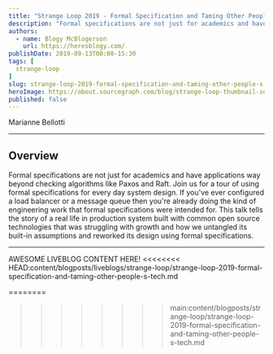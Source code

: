 ```yaml
---
title: "Strange Loop 2019 - Formal Specification and Taming Other People's Tech"
description: "Formal specifications are not just for academics and have applications way beyond checking algorithms like Paxos and Raft. Join us for a tour of using formal specifications for every day system design. If you've ever configured a load balancer or a message queue then you're already doing the kind of engineering work that formal specifications were intended for. This talk tells the story of a real life in production system built with common open source technologies that was struggling with growth and how we untangled its built-in assumptions and reworked its design using formal specifications."
authors:
  - name: Blogy McBlogerson
    url: https://heresblogy.com/
publishDate: 2019-09-13T00:00-15:30
tags: [
  strange-loop
]
slug: strange-loop-2019-formal-specification-and-taming-other-people-s-tech
heroImage: https://about.sourcegraph.com/blog/strange-loop-thumbnail-square-v2.jpg
published: false
---
```


<div className="container p-0 liveblog-presenters d-flex w-100 text-center">
  <div className="row m-0 w-100">
      <p className=" mr-12 m-0 w-100">
        <span className="liveblog-presenters__name">Marianne Bellotti</span>
        <a href="https://twitter.com/bellmar" target="_blank" title="Twitter"><i className="fa fa-twitter pr-2"></i></a>
        <a href="https://github.com/mbellotti" target="_blank" title="GitHub"><i className="fa fa-github pr-2"></i></a>
        <a href="https://medium.com/@bellmar" target="_blank" title="Speaker's site"><i className="fa fa-globe pr-2"></i></a>
      </p>
  </div>
</div>

---

## Overview

Formal specifications are not just for academics and have applications way beyond checking algorithms like Paxos and Raft. Join us for a tour of using formal specifications for every day system design. If you've ever configured a load balancer or a message queue then you're already doing the kind of engineering work that formal specifications were intended for. This talk tells the story of a real life in production system built with common open source technologies that was struggling with growth and how we untangled its built-in assumptions and reworked its design using formal specifications.

---

AWESOME LIVEBLOG CONTENT HERE!
<<<<<<<< HEAD:content/blogposts/liveblogs/strange-loop/strange-loop-2019-formal-specification-and-taming-other-people-s-tech.md

<!-- Note on images
  Images (e.g. my_image.jpg) should be put in the `website/static/blog/strange-loop-2019` directory, with the path to the image in your post being `/blog/strange-loop-2019/my_image.jpg`. If you'd rather host the images somewhere else for ease of use, that's fine too.

  Please also try to keep your images to a reasonable size by:
    - Using JPEG compression, unless image is mostly solid color
    - JPEG compression set between 60%-80%
    - Resizing the image to be no wider then 750px
    - If PNG, use a tool like ImageOptim (https://imageoptim.com/mac) to optimize the file size

  I suggest re-sizing and compressing all the images in one batch as a last step.
-->
========
>>>>>>>> main:content/blogposts/strange-loop/strange-loop-2019-formal-specification-and-taming-other-people-s-tech.md
